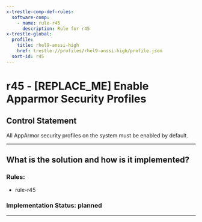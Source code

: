 ```yaml
---
x-trestle-comp-def-rules:
  software-comp:
    - name: rule-r45
      description: Rule for r45
x-trestle-global:
  profile:
    title: rhel9-anssi-high
    href: trestle://profiles/rhel9-anssi-high/profile.json
  sort-id: r45
---
```


# r45 - \[REPLACE_ME\] Enable Apparmor Security Profiles

## Control Statement

All AppArmor security profiles on the system must be enabled by default.

______________________________________________________________________

## What is the solution and how is it implemented?

<!-- For implementation status enter one of: implemented, partial, planned, alternative, not-applicable -->

<!-- Note that the list of rules under ### Rules: is read-only and changes will not be captured after assembly to JSON -->

<!-- Add control implementation description here for control: r45 -->

### Rules:

  - rule-r45

### Implementation Status: planned

______________________________________________________________________
